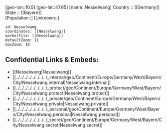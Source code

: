 ﻿---
location: [47.65,10.5] 
mapzoom: [7,12] 
mapmarker: city 
type: City
tags:
- geo/City


SpocWebEntityId: 32783
isDeleted: false
confidential: public

---
[geo-lon::10.5] 
[geo-lat::47.65] 
[name::Nesselwang] 
Country :: [[Germany]]  
State :: [[Bayern]]  
[Population::] 
[Unknown::] 


```leaflet
id: Nesselwang
coordinates: [[Nesselwang]] 
markerFile: [[Nesselwang]] 
defaultZoom: 11 
maxZoom: 18
```


## Confidential Links & Embeds: 
- [[Nesselwang|Nesselwang]]  
- [[../../../../../../../../_internal/geo/Continent/Europe/Germany/West/Bayern/City/Nesselwang.internal|Nesselwang.internal]] 
- [[../../../../../../../../_protect/geo/Continent/Europe/Germany/West/Bayern/City/Nesselwang.protect|Nesselwang.protect]] 
- [[../../../../../../../../_private/geo/Continent/Europe/Germany/West/Bayern/City/Nesselwang.private|Nesselwang.private]] 
- [[../../../../../../../../_personal/geo/Continent/Europe/Germany/West/Bayern/City/Nesselwang.personal|Nesselwang.personal]] 
- [[../../../../../../../../_secret/geo/Continent/Europe/Germany/West/Bayern/City/Nesselwang.secret|Nesselwang.secret]] 
